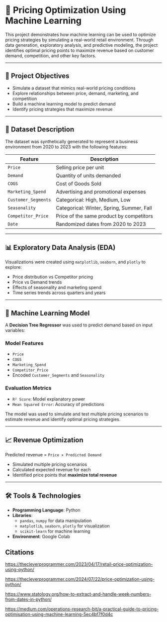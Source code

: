 # 💸 Pricing Optimization Using Machine Learning

This project demonstrates how machine learning can be used to optimize pricing strategies by simulating a real-world retail environment. Through data generation, exploratory analysis, and predictive modeling, the project identifies optimal pricing points to maximize revenue based on customer demand, competition, and other key factors.

---

## 📌 Project Objectives

- Simulate a dataset that mimics real-world pricing conditions
- Explore relationships between price, demand, marketing, and competition
- Build a machine learning model to predict demand
- Identify pricing strategies that maximize revenue

---

## 🧪 Dataset Description

The dataset was synthetically generated to represent a business environment from 2020 to 2023 with the following features:

| Feature             | Description                                      |
|---------------------|--------------------------------------------------|
| `Price`             | Selling price per unit                          |
| `Demand`            | Quantity of units demanded                      |
| `COGS`              | Cost of Goods Sold                              |
| `Marketing_Spend`   | Advertising and promotional expenses            |
| `Customer_Segments` | Categorical: High, Medium, Low                  |
| `Seasonality`       | Categorical: Winter, Spring, Summer, Fall       |
| `Competitor_Price`  | Price of the same product by competitors        |
| `Date`              | Randomized dates from 2020 to 2023              |

---

## 📊 Exploratory Data Analysis (EDA)

Visualizations were created using `matplotlib`, `seaborn`, and `plotly` to explore:

- Price distribution vs Competitor pricing
- Price vs Demand trends
- Effects of seasonality and marketing spend
- Time series trends across quarters and years

---

## 🤖 Machine Learning Model

A **Decision Tree Regressor** was used to predict demand based on input variables:

### Model Features
- `Price`
- `COGS`
- `Marketing_Spend`
- `Competitor_Price`
- Encoded `Customer_Segments` and `Seasonality`

### Evaluation Metrics
- `R² Score`: Model explanatory power
- `Mean Squared Error`: Accuracy of predictions

The model was used to simulate and test multiple pricing scenarios to estimate revenue and identify optimal pricing strategies.

---

## 📈 Revenue Optimization

Predicted revenue = `Price × Predicted Demand`

- Simulated multiple pricing scenarios
- Calculated expected revenue for each
- Identified price points that **maximize total revenue**

---

## 🛠️ Tools & Technologies

- **Programming Language**: Python
- **Libraries**:
  - `pandas`, `numpy` for data manipulation
  - `matplotlib`, `seaborn`, `plotly` for visualization
  - `scikit-learn` for machine learning
- **Environment**: Google Colab



















## Citations
https://thecleverprogrammer.com/2023/04/17/retail-price-optimization-using-python/

https://thecleverprogrammer.com/2024/07/22/price-optimization-using-python/

https://www.statology.org/how-to-extract-and-handle-week-numbers-from-dates-in-python/

https://medium.com/operations-research-bit/a-practical-guide-to-pricing-optimisation-using-machine-learning-5ec4bf7f0d4c


